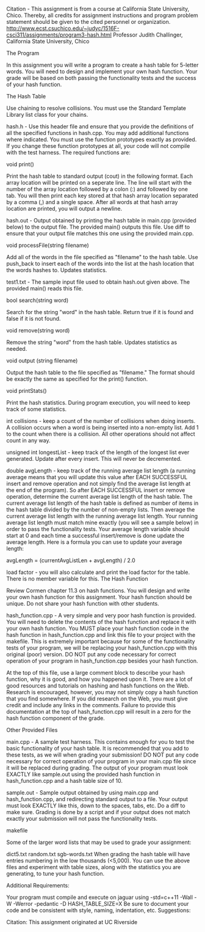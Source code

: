 Citation - This assignment is from a course at California State University, Chico. Thereby, all credits for assignment instructions and program problem statement should be given to the cited personnel or organization. http://www.ecst.csuchico.edu/~judyc/1516F-csci311/assignments/program3-hash.html Professor Judith Challinger, California State University, Chico

The Program

In this assignment you will write a program to create a hash table for 5-letter words. You will need to design and implement your own hash function. Your grade will be based on both passing the functionality tests and the success of your hash function.


The Hash Table

Use chaining to resolve collisions. You must use the Standard Template Library list class for your chains.

hash.h - Use this header file and ensure that you provide the definitions of all the specified functions in hash.cpp. You may add additional functions where indicated. You must use the function prototypes exactly as provided. If you change these function prototypes at all, your code will not compile with the test harness. The required functions are:

void print()

Print the hash table to standard output (cout) in the following format. Each array location will be printed on a seperate line. The line will start with the number of the array location followed by a colon (:) and followed by one tab. You will then print each key stored at that hash array location separated by a comma (,) and a single space. After all words at that hash array location are printed, you will output a newline. 

hash.out - Output obtained by printing the hash table in main.cpp (provided below) to the output file. The provided main() outputs this file. Use diff to ensure that your output file matches this one using the provided main.cpp. 

void processFile(string filename)

Add all of the words in the file specified as "filename" to the hash table. Use push_back to insert each of the words into the list at the hash location that the words hashes to. Updates statistics.

test1.txt - The sample input file used to obtain hash.out given above. The provided main() reads this file. 

bool search(string word)

Search for the string "word" in the hash table. Return true if it is found and false if it is not found.

void remove(string word)

Remove the string "word" from the hash table. Updates statistics as needed. 

void output (string filename)

Output the hash table to the file specified as "filename." The format should be exactly the same as specified for the print() function.

void printStats()

Print the hash statistics. During program execution, you will need to keep track of some statistics.

int collisions - keep a count of the number of collisions when doing inserts. A collision occurs when a word is being inserted into a non-empty list. Add 1 to the count when there is a collision. All other operations should not affect count in any way.

unsigned int longestList - keep track of the length of the longest list ever generated. Update after every insert. This will never be decremented. 

double avgLength - keep track of the running average list length (a running average means that you will update this value after EACH SUCCESSFUL insert and remove operation and not simply find the average list length at the end of the program). So after EACH SUCCESSFUL insert or remove operation, determine the current average list length of the hash table. The current average list length of the hash table is defined as number of items in the hash table divided by the number of non-empty lists. Then average the current average list length with the running average list length. Your running average list length must match mine exactly (you will see a sample below) in order to pass the functionality tests. Your average length variable should start at 0 and each time a successful insert/remove is done update the average length. Here is a formula you can use to update your average length: 

avgLength = (currentAvgListLen + avgLength) / 2.0 

load factor - you will also calculate and print the load factor for the table. There is no member variable for this.
The Hash Function

Review Cormen chapter 11.3 on hash functions. You will design and write your own hash function for this assignment. Your hash function should be unique. Do not share your hash function with other students.

hash_function.cpp - A very simple and very poor hash function is provided. You will need to delete the contents of the hash function and replace it with your own hash function. You MUST place your hash function code in the hash function in hash_function.cpp and link this file to your project with the makefile. This is extremely important because for some of the functionality tests of your program, we will be replacing your hash_function.cpp with this original (poor) version. DO NOT put any code necessary for correct operation of your program in hash_function.cpp besides your hash function. 

At the top of this file, use a large comment block to describe your hash function, why it is good, and how you happened upon it. There are a lot of good resources and tutorials on hashing and hash functions on the Web. Research is encouraged, however, you may not simply copy a hash function that you find somewhere. If you did research on the Web, you must give credit and include any links in the comments. Failure to provide this documentation at the top of hash_function.cpp will result in a zero for the hash function component of the grade.

Other Provided Files

main.cpp - A sample test harness. This contains enough for you to test the basic functionality of your hash table. It is recommended that you add to these tests, as we will when grading your submission! DO NOT put any code necessary for correct operation of your program in your main.cpp file since it will be replaced during grading. The output of your program must look EXACTLY like sample.out using the provided hash function in hash_function.cpp and a hash table size of 10.

sample.out - Sample output obtained by using main.cpp and hash_function.cpp, and redirecting standard output to a file. Your output must look EXACTLY like this, down to the spaces, tabs, etc. Do a diff to make sure. Grading is done by a script and if your output does not match exactly your submission will not pass the functionality tests.

makefile

Some of the larger word lists that may be used to grade your assignment:

dict5.txt
random.txt
sgb-words.txt
When grading the hash table will have entries numbering in the low thousands (<5,000). You can use the above files and experiment with table sizes, along with the statistics you are generating, to tune your hash function.

Additional Requirements:

Your program must compile and execute on jaguar using -std=c++11 -Wall -W -Werror -pedantic -D HASH_TABLE_SIZE=X
Be sure to document your code and be consistent with style, naming, indentation, etc.
Suggestions:


Citation: This assignment originated at UC Riverside
